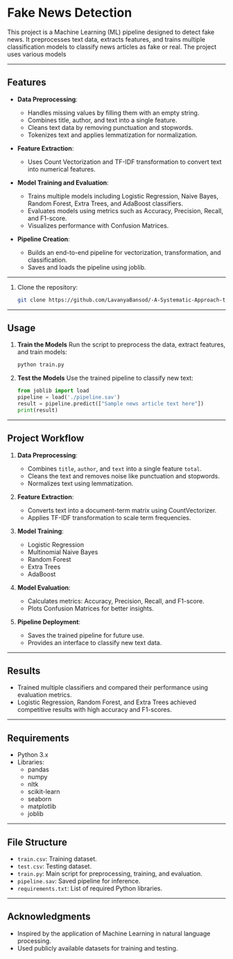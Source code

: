 # Fake News Detection

This project is a Machine Learning (ML) pipeline designed to detect fake news. It preprocesses text data, extracts features, and trains multiple classification models to classify news articles as fake or real. The project uses various models

---

## Features
- **Data Preprocessing**: 
  - Handles missing values by filling them with an empty string.
  - Combines title, author, and text into a single feature.
  - Cleans text data by removing punctuation and stopwords.
  - Tokenizes text and applies lemmatization for normalization.

- **Feature Extraction**:
  - Uses Count Vectorization and TF-IDF transformation to convert text into numerical features.

- **Model Training and Evaluation**:
  - Trains multiple models including Logistic Regression, Naive Bayes, Random Forest, Extra Trees, and AdaBoost classifiers.
  - Evaluates models using metrics such as Accuracy, Precision, Recall, and F1-score.
  - Visualizes performance with Confusion Matrices.

- **Pipeline Creation**:
  - Builds an end-to-end pipeline for vectorization, transformation, and classification.
  - Saves and loads the pipeline using joblib.

---

1. Clone the repository:
   ```bash
   git clone https://github.com/LavanyaBansod/-A-Systematic-Approach-to-Rumor-Detection.git
   ```

---

## Usage
1. **Train the Models**
   Run the script to preprocess the data, extract features, and train models:
   ```bash
   python train.py
   ```
2. **Test the Models**
   Use the trained pipeline to classify new text:
   ```python
   from joblib import load
   pipeline = load('./pipeline.sav')
   result = pipeline.predict(["Sample news article text here"])
   print(result)
   ```

---

## Project Workflow

1. **Data Preprocessing**:
   - Combines `title`, `author`, and `text` into a single feature `total`.
   - Cleans the text and removes noise like punctuation and stopwords.
   - Normalizes text using lemmatization.

2. **Feature Extraction**:
   - Converts text into a document-term matrix using CountVectorizer.
   - Applies TF-IDF transformation to scale term frequencies.

3. **Model Training**:
   - Logistic Regression
   - Multinomial Naive Bayes
   - Random Forest
   - Extra Trees
   - AdaBoost

4. **Model Evaluation**:
   - Calculates metrics: Accuracy, Precision, Recall, and F1-score.
   - Plots Confusion Matrices for better insights.

5. **Pipeline Deployment**:
   - Saves the trained pipeline for future use.
   - Provides an interface to classify new text data.

---

## Results
- Trained multiple classifiers and compared their performance using evaluation metrics.
- Logistic Regression, Random Forest, and Extra Trees achieved competitive results with high accuracy and F1-scores.

---

## Requirements
- Python 3.x
- Libraries:
  - pandas
  - numpy
  - nltk
  - scikit-learn
  - seaborn
  - matplotlib
  - joblib

---

## File Structure
- `train.csv`: Training dataset.
- `test.csv`: Testing dataset.
- `train.py`: Main script for preprocessing, training, and evaluation.
- `pipeline.sav`: Saved pipeline for inference.
- `requirements.txt`: List of required Python libraries.

---

## Acknowledgments
- Inspired by the application of Machine Learning in natural language processing.
- Used publicly available datasets for training and testing.


